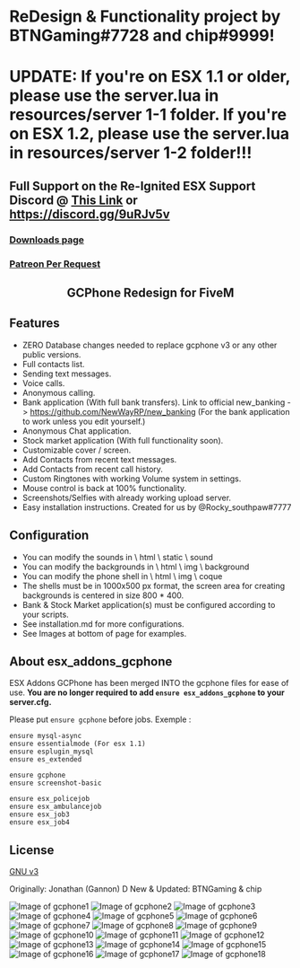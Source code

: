 # ReDesign & Functionality project by BTNGaming#7728 and chip#9999!

# UPDATE: If you're on ESX 1.1 or older, please use the server.lua in resources/server 1-1 folder. If you're on ESX 1.2, please use the server.lua in resources/server 1-2 folder!!!

## Full Support on the Re-Ignited ESX Support Discord @ [This Link](https://discord.gg/9uRJv5v) or https://discord.gg/9uRJv5v

### [Downloads page](https://github.com/btngaming/Re-Ignited-Phone)

### [Patreon Per Request](https://www.patreon.com/reignited)

<h2 align="center">GCPhone Redesign for FiveM</h2>

## Features
   - ZERO Database changes needed to replace gcphone v3 or any other public versions.
   - Full contacts list.
   - Sending text messages.
   - Voice calls.
   - Anonymous calling.
   - Bank application (With full bank transfers). Link to official new_banking -> https://github.com/NewWayRP/new_banking (For the bank application to work unless you edit yourself.)
   - Anonymous Chat application.
   - Stock market application (With full functionality soon).
   - Customizable cover / screen.
   - Add Contacts from recent text messages.
   - Add Contacts from recent call history.
   - Custom Ringtones with working Volume system in settings.
   - Mouse control is back at 100% functionality.
   - Screenshots/Selfies with already working upload server.
   - Easy installation instructions. Created for us by @Rocky_southpaw#7777


## Configuration

   - You can modify the sounds in \ html \ static \ sound
   - You can modify the backgrounds in \ html \ img \ background
   - You can modify the phone shell in \ html \ img \ coque
   - The shells must be in 1000x500 px format, the screen area for creating backgrounds is centered in size 800 * 400.
   - Bank & Stock Market application(s) must be configured according to your scripts.
   - See installation.md for more configurations.
   - See Images at bottom of page for examples.


## About esx_addons_gcphone
ESX Addons GCPhone has been merged INTO the gcphone files for ease of use. **You are no longer required to add `ensure esx_addons_gcphone` to your server.cfg.**

Please put `ensure gcphone` before jobs.
Exemple :
```
ensure mysql-async
ensure essentialmode (For esx 1.1)
ensure esplugin_mysql
ensure es_extended

ensure gcphone
ensure screenshot-basic

ensure esx_policejob
ensure esx_ambulancejob
ensure esx_job3
ensure esx_job4
```

## License
[GNU v3](https://opensource.org/licenses/gpl-3.0.html)

Originally: Jonathan (Gannon) D
New & Updated: BTNGaming & chip


![Image of gcphone1](https://i.imgur.com/5eRB79a.png)
![Image of gcphone2](https://i.imgur.com/CakgFn3.png)
![Image of gcphone3](https://i.imgur.com/QtthwvP.png)
![Image of gcphone4](https://i.imgur.com/tRhczfK.jpg)
![Image of gcphone5](https://i.imgur.com/YILmCWo.jpg)
![Image of gcphone6](https://i.imgur.com/1MUATnT.png)
![Image of gcphone7](https://i.imgur.com/Se2zwwK.png)
![Image of gcphone8](https://i.imgur.com/aRUZTmP.png)
![Image of gcphone9](https://i.imgur.com/iWbZ0lX.png)
![Image of gcphone10](https://i.imgur.com/g5xdnXG.png)
![Image of gcphone11](https://i.imgur.com/Giqet8j.png)
![Image of gcphone12](https://i.imgur.com/FpzA6Mg.png)
![Image of gcphone13](https://i.imgur.com/8dZTX5d.png)
![Image of gcphone14](https://i.imgur.com/YDkWvx5.png)
![Image of gcphone15](https://i.imgur.com/rS17u60.png)
![Image of gcphone16](https://i.imgur.com/7GkMKaA.png)
![Image of gcphone17](https://i.imgur.com/W3Cs4WM.png)
![Image of gcphone18](https://i.imgur.com/WSUkwmE.png)
